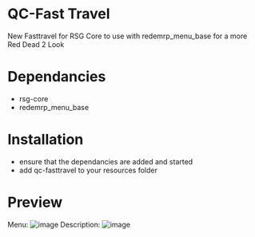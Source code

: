 # QC-Fast Travel
New Fasttravel for RSG Core to use with redemrp_menu_base for a more Red Dead 2 Look

# Dependancies
- rsg-core
- redemrp_menu_base

# Installation
- ensure that the dependancies are added and started
- add qc-fasttravel to your resources folder

# Preview
Menu:
![image](https://github.com/Artmines/qc-fasttravel/assets/96462463/9ed26b53-9c7c-4c6a-be82-1e8bf39fffd8)
Description:
![image](https://github.com/Artmines/qc-fasttravel/assets/96462463/3e0b5807-0cfd-4b7d-a80f-1195cb0cdd02)

